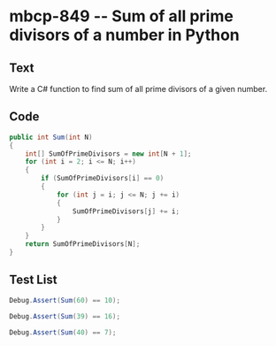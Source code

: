 # mbcp-849 -- Sum of all prime divisors of a number in Python

## Text

Write a C# function to find sum of all prime divisors of a given number.

## Code

```csharp
public int Sum(int N) 
{
    int[] SumOfPrimeDivisors = new int[N + 1];
    for (int i = 2; i <= N; i++)
    {
        if (SumOfPrimeDivisors[i] == 0)
        {
            for (int j = i; j <= N; j += i)
            {
                SumOfPrimeDivisors[j] += i;
            }
        }
    }
    return SumOfPrimeDivisors[N];
}
```

## Test List

```csharp
Debug.Assert(Sum(60) == 10);
```

```csharp
Debug.Assert(Sum(39) == 16);
```

```csharp
Debug.Assert(Sum(40) == 7);
```
